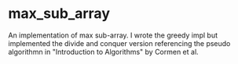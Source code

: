 # max_sub_array

An implementation of max sub-array. I wrote the greedy impl but implemented the divide and conquer version referencing the pseudo algorithmn in "Introduction to Algorithms" by Cormen et al.

